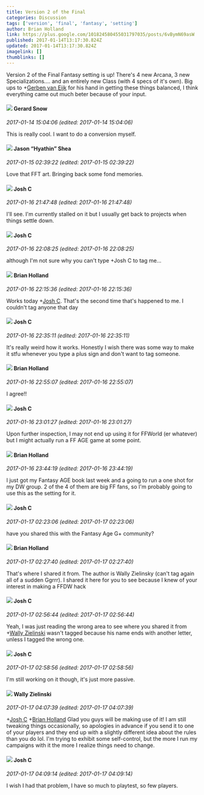 ```yaml
---
title: Version 2 of the Final
categories: Discussion
tags: ['version', 'final', 'fantasy', 'setting']
author: Brian Holland
link: https://plus.google.com/101824580455031797035/posts/6vBymN69asW
published: 2017-01-14T13:17:30.824Z
updated: 2017-01-14T13:17:30.824Z
imagelink: []
thumblinks: []
---
```


Version 2 of the Final Fantasy setting is up! There&#39;s 4 new Arcana, 3 new Specializations.... and an entirely new Class (with 4 specs of it&#39;s own). Big ups to <span class="proflinkWrapper"><span class="proflinkPrefix">+</span><a class="proflink" href="https://plus.google.com/114660451184575507344" oid="114660451184575507344">Gerben van Eijk</a></span> for his hand in getting these things balanced, I think everything came out much beter because of your input.
<div id='comment z132ynlwyk3cctg1323wt3v5dvmdvvpij04'>
  <h4><img src='{{site.baseurl}}//images/avatars/112861727035740900905_photo.jpg'> Gerard Snow</h4>
      <p><cite>2017-01-14 15:04:06 (edited: 2017-01-14 15:04:06)</cite></p>
        <p>This is really cool.  I want to do a conversion myself.</p>
</div>
        

<div id='comment z132ynlwyk3cctg1323wt3v5dvmdvvpij04'>
  <h4><img src='{{site.baseurl}}//images/avatars/116778651030776699740_photo.jpg'> Jason “Hyathin” Shea</h4>
      <p><cite>2017-01-15 02:39:22 (edited: 2017-01-15 02:39:22)</cite></p>
        <p>Love that FFT art. Bringing back some fond memories.</p>
</div>
        

<div id='comment z132ynlwyk3cctg1323wt3v5dvmdvvpij04'>
  <h4><img src='{{site.baseurl}}//images/avatars/116622548736322802895_photo.jpg'> Josh C</h4>
      <p><cite>2017-01-16 21:47:48 (edited: 2017-01-16 21:47:48)</cite></p>
        <p>I&#39;ll see. I&#39;m currently stalled on it but I usually get back to projects when things settle down.</p>
</div>
        

<div id='comment z132ynlwyk3cctg1323wt3v5dvmdvvpij04'>
  <h4><img src='{{site.baseurl}}//images/avatars/116622548736322802895_photo.jpg'> Josh C</h4>
      <p><cite>2017-01-16 22:08:25 (edited: 2017-01-16 22:08:25)</cite></p>
        <p>although I&#39;m not sure why you can&#39;t type +Josh C to tag me...<br /></p>
</div>
        

<div id='comment z132ynlwyk3cctg1323wt3v5dvmdvvpij04'>
  <h4><img src='{{site.baseurl}}//images/avatars/101824580455031797035_photo.jpg'> Brian Holland</h4>
      <p><cite>2017-01-16 22:15:36 (edited: 2017-01-16 22:15:36)</cite></p>
        <p>Works today <span class="proflinkWrapper"><span class="proflinkPrefix">+</span><a class="proflink" href="https://plus.google.com/116622548736322802895" oid="116622548736322802895">Josh C</a></span>​. That&#39;s the second time that&#39;s happened to me. I couldn&#39;t tag anyone that day</p>
</div>
        

<div id='comment z132ynlwyk3cctg1323wt3v5dvmdvvpij04'>
  <h4><img src='{{site.baseurl}}//images/avatars/116622548736322802895_photo.jpg'> Josh C</h4>
      <p><cite>2017-01-16 22:35:11 (edited: 2017-01-16 22:35:11)</cite></p>
        <p>It&#39;s really weird how it works. Honestly I wish there was some way to make it stfu whenever you type a plus sign and don&#39;t want to tag someone.</p>
</div>
        

<div id='comment z132ynlwyk3cctg1323wt3v5dvmdvvpij04'>
  <h4><img src='{{site.baseurl}}//images/avatars/101824580455031797035_photo.jpg'> Brian Holland</h4>
      <p><cite>2017-01-16 22:55:07 (edited: 2017-01-16 22:55:07)</cite></p>
        <p>I agree!!</p>
</div>
        

<div id='comment z132ynlwyk3cctg1323wt3v5dvmdvvpij04'>
  <h4><img src='{{site.baseurl}}//images/avatars/116622548736322802895_photo.jpg'> Josh C</h4>
      <p><cite>2017-01-16 23:01:27 (edited: 2017-01-16 23:01:27)</cite></p>
        <p>Upon further inspection, I may not end up using it for FFWorld (er whatever) but I might actually run a FF AGE game at some point.</p>
</div>
        

<div id='comment z132ynlwyk3cctg1323wt3v5dvmdvvpij04'>
  <h4><img src='{{site.baseurl}}//images/avatars/101824580455031797035_photo.jpg'> Brian Holland</h4>
      <p><cite>2017-01-16 23:44:19 (edited: 2017-01-16 23:44:19)</cite></p>
        <p>I just got my Fantasy AGE book last week and a going to run a one shot for my DW group. 2 of the 4 of them are big FF fans, so I&#39;m probably going to use this as the setting for it.</p>
</div>
        

<div id='comment z132ynlwyk3cctg1323wt3v5dvmdvvpij04'>
  <h4><img src='{{site.baseurl}}//images/avatars/116622548736322802895_photo.jpg'> Josh C</h4>
      <p><cite>2017-01-17 02:23:06 (edited: 2017-01-17 02:23:06)</cite></p>
        <p>have you shared this with the Fantasy Age G+ community?</p>
</div>
        

<div id='comment z132ynlwyk3cctg1323wt3v5dvmdvvpij04'>
  <h4><img src='{{site.baseurl}}//images/avatars/101824580455031797035_photo.jpg'> Brian Holland</h4>
      <p><cite>2017-01-17 02:27:40 (edited: 2017-01-17 02:27:40)</cite></p>
        <p>That&#39;s where I shared it from. The author is Wally Zielinsky (can&#39;t tag again all of a sudden Ggrrr). I shared it here for you to see because I knew of your interest in making a FFDW hack</p>
</div>
        

<div id='comment z132ynlwyk3cctg1323wt3v5dvmdvvpij04'>
  <h4><img src='{{site.baseurl}}//images/avatars/116622548736322802895_photo.jpg'> Josh C</h4>
      <p><cite>2017-01-17 02:56:44 (edited: 2017-01-17 02:56:44)</cite></p>
        <p>Yeah, I was just reading the wrong area to see where you shared it from <span class="proflinkWrapper"><span class="proflinkPrefix">+</span><a class="proflink" href="https://plus.google.com/115976317023976166442" oid="115976317023976166442">Wally Zielinski</a></span> wasn&#39;t tagged because his name ends with another letter, unless I tagged the wrong one.</p>
</div>
        

<div id='comment z132ynlwyk3cctg1323wt3v5dvmdvvpij04'>
  <h4><img src='{{site.baseurl}}//images/avatars/116622548736322802895_photo.jpg'> Josh C</h4>
      <p><cite>2017-01-17 02:58:56 (edited: 2017-01-17 02:58:56)</cite></p>
        <p>I&#39;m still working on it though, it&#39;s just more passive.<br /></p>
</div>
        

<div id='comment z132ynlwyk3cctg1323wt3v5dvmdvvpij04'>
  <h4><img src='{{site.baseurl}}//images/avatars/115976317023976166442_photo.jpg'> Wally Zielinski</h4>
      <p><cite>2017-01-17 04:07:39 (edited: 2017-01-17 04:07:39)</cite></p>
        <p><span class="proflinkWrapper"><span class="proflinkPrefix">+</span><a class="proflink" href="https://plus.google.com/116622548736322802895" oid="116622548736322802895">Josh C</a></span> <span class="proflinkWrapper"><span class="proflinkPrefix">+</span><a class="proflink" href="https://plus.google.com/101824580455031797035" oid="101824580455031797035">Brian Holland</a></span> Glad you guys will be making use of it! I am still tweaking things occasionally, so apologies in advance if you send it to one of your players and they end up with a slightly different idea about the rules than you do lol. I&#39;m trying to exhibit some self-control, but the more I run my campaigns with it the more I realize things need to change.</p>
</div>
        

<div id='comment z132ynlwyk3cctg1323wt3v5dvmdvvpij04'>
  <h4><img src='{{site.baseurl}}//images/avatars/116622548736322802895_photo.jpg'> Josh C</h4>
      <p><cite>2017-01-17 04:09:14 (edited: 2017-01-17 04:09:14)</cite></p>
        <p>I wish I had that problem, I have so much to playtest, so few players.</p>
</div>
        